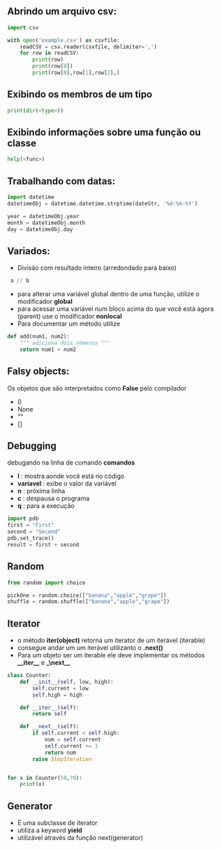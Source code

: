 ## Abrindo um arquivo csv:
```python
import csv

with open('example.csv') as csvfile:
    readCSV = csv.reader(csvfile, delimiter=',')
    for row in readCSV:
        print(row)
        print(row[0])
        print(row[0],row[1],row[2],)
```

## Exibindo os membros de um tipo
```python
print(dir(<type>))
```
## Exibindo informações sobre uma função ou classe
```python
help(<func>)
```
## Trabalhando com datas:
```python
import datetime
datetimeObj = datetime.datetime.strptime(dateStr, '%d-%m-%Y')

year = datetimeObj.year
month = datetimeObj.month
day = datetimeObj.day
```

## Variados:
- Divisão com resultado inteiro (arredondado para baixo)
```python
 a // b
```
- para alterar uma variável global dentro de uma função, utilize o modificador **global**
- para acessar uma variável num bloco acima do que você está agora (parent) use o modificador **nonlocal**
- Para documentar um método utilize 
```python
def add(num1, num2):
    """ adiciona dois números """
    return num1 + num2
```

## Falsy objects:
Os objetos que são interpretados como **False** pelo compilador
- 0
- None
- ""
- []

## Debugging
debugando na linha de comando
**comandos**
- **l** : mostra aonde você está no código
- **variavel** : exibe o valor da variável
- **n** : próxima linha
- **c** : despausa o programa
- **q** : para a execução

```python
import pdb
first = "First"
second = "Second"
pdb.set_trace()
result = first + second
```
## Random
```python
from random import choice

pickOne = random.choice(["banana","apple","grape"])
shuffle = random.shuffle(["banana","apple","grape"])
```

## Iterator
- o método **iter(object)** retorna um iterator de um iterável (iterable)
- consegue andar um um iterável utilizanto o **.next()**
- Para um objeto ser um iterable ele deve implementar os métodos **\_\_iter\_\_** e **\_\next\_\_** 
```python
class Counter:
	def __init__(self, low, high):
		self.current = low
		self.high = high

	def __iter__(self):
		return self

	def __next__(self):
		if self.current < self.high:
			num = self.current
			self.current += 1
			return num
		raise StopIteration


for x in Counter(50,70):
	print(x)
```

## Generator
- É uma subclasse de iterator
- utiliza a keyword **yield**
- utilizável através da função next(generator)